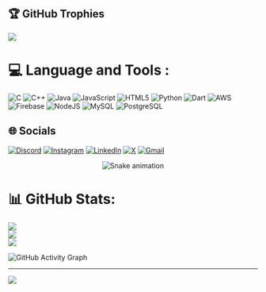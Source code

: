 


## 🏆 GitHub Trophies
![](https://github-profile-trophy.vercel.app/?username=yuvraj346&theme=radical&no-frame=false&no-bg=false&margin-w=4)

# 💻 Language and Tools :

![C](https://skillicons.dev/icons?i=c)
![C++](https://skillicons.dev/icons?i=cpp)
![Java](https://skillicons.dev/icons?i=java)
![JavaScript](https://skillicons.dev/icons?i=javascript)
![HTML5](https://skillicons.dev/icons?i=html)
![Python](https://skillicons.dev/icons?i=python)
![Dart](https://skillicons.dev/icons?i=dart)
![AWS](https://skillicons.dev/icons?i=aws)
![Firebase](https://skillicons.dev/icons?i=firebase)
![NodeJS](https://skillicons.dev/icons?i=nodejs)
![MySQL](https://skillicons.dev/icons?i=mysql)
![PostgreSQL](https://skillicons.dev/icons?i=postgres)


## 🌐 Socials

[![Discord](https://skillicons.dev/icons?i=discord)](https://discord.gg/8xpJ24aG)
[![Instagram](https://skillicons.dev/icons?i=instagram)](https://instagram.com/jarvuy_2005)
[![LinkedIn](https://skillicons.dev/icons?i=linkedin)](https://linkedin.com/in/yuvraj-parmar)
[![X](https://skillicons.dev/icons?i=x)](https://x.com/jarvuy_2005)
[![Gmail](https://skillicons.dev/icons?i=gmail)](mailto:yuviraj030201@gmail.com)

<!-- Snake Game Repo View -->

<div align="center">
  <img src="https://profile-readme-generator.com/assets/snake.svg" alt="Snake animation" />
</div>



# 📊 GitHub Stats:
![](https://github-readme-stats.vercel.app/api?username=yuvraj346&theme=radical&hide_border=false&include_all_commits=true&count_private=false)<br/>
![](https://nirzak-streak-stats.vercel.app/?user=yuvraj346&theme=radical&hide_border=false)<br/>
![](https://github-readme-stats.vercel.app/api/top-langs/?username=yuvraj346&theme=radical&hide_border=false&include_all_commits=true&count_private=false&layout=compact)

![GitHub Activity Graph](https://github-readme-activity-graph.vercel.app/graph?username=yuvraj346&theme=tokyo-night)




---
[![](https://visitcount.itsvg.in/api?id=yuvraj346&icon=0&color=0)](https://visitcount.itsvg.in)

<!-- Proudly created with GPRM ( https://gprm.itsvg.in ) -->



